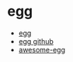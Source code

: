 # egg

- [egg](https://eggjs.org/zh-cn/)
- [egg github](https://github.com/eggjs/egg)
- [awesome-egg](https://github.com/eggjs/awesome-egg)
